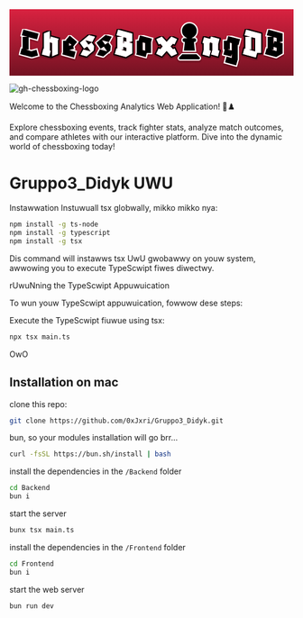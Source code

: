 <svg width="907" height="213" viewBox="0 0 907 213" fill="none" xmlns="http://www.w3.org/2000/svg">
<rect width="907" height="213" fill="url(#paint0_linear_95_2)"/>
<g filter="url(#filter0_d_95_2)">
<mask id="path-1-outside-1_95_2" maskUnits="userSpaceOnUse" x="678" y="80" width="64" height="105" fill="black">
<rect fill="white" x="678" y="80" width="64" height="105"/>
<path d="M684.328 128.344V100.824H694.44L698.28 85.72L736.296 95.704L731.432 114.52L728.872 113.88V160.856L723.752 179.544L688.168 169.816L693.288 151L709.544 155.48V143.192L707.368 151.384L682.92 144.728L687.272 128.344H684.328ZM703.656 128.344H696.36L709.544 131.928V108.632L703.656 107.096V128.344Z"/>
</mask>
<path d="M684.328 128.344V100.824H694.44L698.28 85.72L736.296 95.704L731.432 114.52L728.872 113.88V160.856L723.752 179.544L688.168 169.816L693.288 151L709.544 155.48V143.192L707.368 151.384L682.92 144.728L687.272 128.344H684.328ZM703.656 128.344H696.36L709.544 131.928V108.632L703.656 107.096V128.344Z" fill="black"/>
<path d="M684.328 128.344H680.328V132.344H684.328V128.344ZM684.328 100.824V96.824H680.328V100.824H684.328ZM694.44 100.824V104.824H697.55L698.317 101.81L694.44 100.824ZM698.28 85.72L699.296 81.8512L695.397 80.8271L694.403 84.7344L698.28 85.72ZM736.296 95.704L740.169 96.7051L741.166 92.8473L737.312 91.8352L736.296 95.704ZM731.432 114.52L730.462 118.401L734.312 119.363L735.305 115.521L731.432 114.52ZM728.872 113.88L729.842 109.999L724.872 108.757V113.88H728.872ZM728.872 160.856L732.73 161.913L732.872 161.394V160.856H728.872ZM723.752 179.544L722.697 183.402L726.553 184.457L727.61 180.601L723.752 179.544ZM688.168 169.816L684.308 168.766L683.259 172.621L687.113 173.674L688.168 169.816ZM693.288 151L694.351 147.144L690.482 146.078L689.428 149.95L693.288 151ZM709.544 155.48L708.481 159.336L713.544 160.731V155.48H709.544ZM709.544 143.192H713.544L705.678 142.165L709.544 143.192ZM707.368 151.384L706.317 155.244L710.201 156.301L711.234 152.411L707.368 151.384ZM682.92 144.728L679.054 143.701L678.033 147.543L681.869 148.588L682.92 144.728ZM687.272 128.344L691.138 129.371L692.473 124.344H687.272V128.344ZM703.656 128.344V132.344H707.656V128.344H703.656ZM696.36 128.344V124.344L695.311 132.204L696.36 128.344ZM709.544 131.928L708.495 135.788L713.544 137.161V131.928H709.544ZM709.544 108.632H713.544V105.542L710.554 104.762L709.544 108.632ZM703.656 107.096L704.666 103.226L699.656 101.919V107.096H703.656ZM688.328 128.344V100.824H680.328V128.344H688.328ZM684.328 104.824H694.44V96.824H684.328V104.824ZM698.317 101.81L702.157 86.7056L694.403 84.7344L690.563 99.8384L698.317 101.81ZM697.264 89.5888L735.28 99.5728L737.312 91.8352L699.296 81.8512L697.264 89.5888ZM732.423 94.7029L727.559 113.519L735.305 115.521L740.169 96.7051L732.423 94.7029ZM732.402 110.639L729.842 109.999L727.902 117.761L730.462 118.401L732.402 110.639ZM724.872 113.88V160.856H732.872V113.88H724.872ZM725.014 159.799L719.894 178.487L727.61 180.601L732.73 161.913L725.014 159.799ZM724.807 175.686L689.223 165.958L687.113 173.674L722.697 183.402L724.807 175.686ZM692.028 170.866L697.148 152.05L689.428 149.95L684.308 168.766L692.028 170.866ZM692.225 154.856L708.481 159.336L710.607 151.624L694.351 147.144L692.225 154.856ZM713.544 155.48V143.192H705.544V155.48H713.544ZM705.678 142.165L703.502 150.357L711.234 152.411L713.41 144.219L705.678 142.165ZM708.419 147.524L683.971 140.868L681.869 148.588L706.317 155.244L708.419 147.524ZM686.786 145.755L691.138 129.371L683.406 127.317L679.054 143.701L686.786 145.755ZM687.272 124.344H684.328V132.344H687.272V124.344ZM703.656 124.344H696.36V132.344H703.656V124.344ZM695.311 132.204L708.495 135.788L710.593 128.068L697.409 124.484L695.311 132.204ZM713.544 131.928V108.632H705.544V131.928H713.544ZM710.554 104.762L704.666 103.226L702.646 110.966L708.534 112.502L710.554 104.762ZM699.656 107.096V128.344H707.656V107.096H699.656Z" fill="white" mask="url(#path-1-outside-1_95_2)"/>
</g>
<g filter="url(#filter1_d_95_2)">
<path d="M588.182 90.6C595.381 86.0383 600.139 77.981 600.139 68.7833C600.139 54.5529 588.651 43 574.5 43C560.349 43 548.861 54.5529 548.861 68.7833C548.861 77.981 553.644 86.0383 560.818 90.6H558.722C554.359 90.6 550.833 94.1452 550.833 98.5333C550.833 102.624 553.915 105.971 557.859 106.417L554.778 134.233H594.222L591.141 106.417C595.085 105.971 598.167 102.624 598.167 98.5333C598.167 94.1452 594.641 90.6 590.278 90.6H588.182ZM540.627 152.43C539.592 153.472 539 154.91 539 156.397C539 159.496 541.49 162 544.572 162H604.428C607.51 162 610 159.496 610 156.397C610 154.91 609.408 153.472 608.373 152.43L598.167 142.167H550.833L540.627 152.43Z" fill="black"/>
<path d="M588.182 90.6C595.381 86.0383 600.139 77.981 600.139 68.7833C600.139 54.5529 588.651 43 574.5 43C560.349 43 548.861 54.5529 548.861 68.7833C548.861 77.981 553.644 86.0383 560.818 90.6H558.722C554.359 90.6 550.833 94.1452 550.833 98.5333C550.833 102.624 553.915 105.971 557.859 106.417L554.778 134.233H594.222L591.141 106.417C595.085 105.971 598.167 102.624 598.167 98.5333C598.167 94.1452 594.641 90.6 590.278 90.6H588.182ZM540.627 152.43C539.592 153.472 539 154.91 539 156.397C539 159.496 541.49 162 544.572 162H604.428C607.51 162 610 159.496 610 156.397C610 154.91 609.408 153.472 608.373 152.43L598.167 142.167H550.833L540.627 152.43Z" stroke="white" stroke-width="4"/>
</g>
<g filter="url(#filter2_d_95_2)">
<mask id="path-4-outside-2_95_2" maskUnits="userSpaceOnUse" x="29" y="59" width="69" height="99" fill="black">
<rect fill="white" x="29" y="59" width="69" height="99"/>
<path d="M71.168 153.432L33.92 143.32L38.656 124.888L41.856 125.784V88.28H57.088L39.168 83.416L44.288 64.728L92.928 78.04L87.936 96.728L61.184 89.432V129.112H53.376L69.632 133.848L86.272 129.24L91.392 147.928L71.168 153.432Z"/>
</mask>
<path d="M71.168 153.432L33.92 143.32L38.656 124.888L41.856 125.784V88.28H57.088L39.168 83.416L44.288 64.728L92.928 78.04L87.936 96.728L61.184 89.432V129.112H53.376L69.632 133.848L86.272 129.24L91.392 147.928L71.168 153.432Z" fill="black"/>
<path d="M71.168 153.432L70.12 157.292L71.1693 157.577L72.2184 157.292L71.168 153.432ZM33.92 143.32L30.0458 142.325L29.0638 146.146L32.872 147.18L33.92 143.32ZM38.656 124.888L39.7345 121.036L35.7989 119.934L34.7818 123.893L38.656 124.888ZM41.856 125.784L40.7775 129.636L45.856 131.058V125.784H41.856ZM41.856 88.28V84.28H37.856V88.28H41.856ZM57.088 88.28V92.28L58.1358 84.4197L57.088 88.28ZM39.168 83.416L35.3102 82.3591L34.2507 86.226L38.1202 87.2763L39.168 83.416ZM44.288 64.728L45.3439 60.8699L41.4868 59.8143L40.4302 63.6711L44.288 64.728ZM92.928 78.04L96.7925 79.0723L97.8185 75.2313L93.9839 74.1819L92.928 78.04ZM87.936 96.728L86.8835 100.587L90.7628 101.645L91.8005 97.7603L87.936 96.728ZM61.184 89.432L62.2365 85.5729L57.184 84.195V89.432H61.184ZM61.184 129.112V133.112H65.184V129.112H61.184ZM53.376 129.112V125.112L52.2572 132.952L53.376 129.112ZM69.632 133.848L68.5132 137.688L69.6043 138.006L70.6995 137.703L69.632 133.848ZM86.272 129.24L90.1298 128.183L89.07 124.315L85.2045 125.385L86.272 129.24ZM91.392 147.928L92.4424 151.788L96.3086 150.735L95.2498 146.871L91.392 147.928ZM72.216 149.572L34.968 139.46L32.872 147.18L70.12 157.292L72.216 149.572ZM37.7942 144.315L42.5302 125.883L34.7818 123.893L30.0458 142.325L37.7942 144.315ZM37.5775 128.74L40.7775 129.636L42.9345 121.932L39.7345 121.036L37.5775 128.74ZM45.856 125.784V88.28H37.856V125.784H45.856ZM41.856 92.28H57.088V84.28H41.856V92.28ZM58.1358 84.4197L40.2158 79.5557L38.1202 87.2763L56.0402 92.1403L58.1358 84.4197ZM43.0258 84.4729L48.1458 65.7849L40.4302 63.6711L35.3102 82.3591L43.0258 84.4729ZM43.2321 68.5861L91.8721 81.8981L93.9839 74.1819L45.3439 60.8699L43.2321 68.5861ZM89.0635 77.0077L84.0715 95.6957L91.8005 97.7603L96.7925 79.0723L89.0635 77.0077ZM88.9885 92.8689L62.2365 85.5729L60.1315 93.2911L86.8835 100.587L88.9885 92.8689ZM57.184 89.432V129.112H65.184V89.432H57.184ZM61.184 125.112H53.376V133.112H61.184V125.112ZM52.2572 132.952L68.5132 137.688L70.7508 130.008L54.4948 125.272L52.2572 132.952ZM70.6995 137.703L87.3395 133.095L85.2045 125.385L68.5645 129.993L70.6995 137.703ZM82.4142 130.297L87.5342 148.985L95.2498 146.871L90.1298 128.183L82.4142 130.297ZM90.3416 144.068L70.1176 149.572L72.2184 157.292L92.4424 151.788L90.3416 144.068Z" fill="white" mask="url(#path-4-outside-2_95_2)"/>
</g>
<g filter="url(#filter3_d_95_2)">
<mask id="path-6-outside-3_95_2" maskUnits="userSpaceOnUse" x="98" y="63" width="64" height="94" fill="black">
<rect fill="white" x="98" y="63" width="64" height="94"/>
<path d="M127.368 151.384L102.92 144.728L107.912 126.04L109.832 126.552V76.888L129.16 69.08V96.6L131.72 87L157.064 93.912L155.144 101.208V143.192L135.816 151V108.12L129.16 106.328V131.8L132.36 132.696L127.368 151.384Z"/>
</mask>
<path d="M127.368 151.384L102.92 144.728L107.912 126.04L109.832 126.552V76.888L129.16 69.08V96.6L131.72 87L157.064 93.912L155.144 101.208V143.192L135.816 151V108.12L129.16 106.328V131.8L132.36 132.696L127.368 151.384Z" fill="white"/>
<path d="M127.368 151.384L126.317 155.244L130.195 156.299L131.233 152.416L127.368 151.384ZM102.92 144.728L99.0555 143.696L98.0281 147.542L101.869 148.588L102.92 144.728ZM107.912 126.04L108.943 122.175L105.079 121.145L104.048 125.008L107.912 126.04ZM109.832 126.552L108.801 130.417L113.832 131.758V126.552H109.832ZM109.832 76.888L108.334 73.1792L105.832 74.1898V76.888H109.832ZM129.16 69.08H133.16V63.15L127.662 65.3712L129.16 69.08ZM129.16 96.6H125.16L133.025 97.6306L129.16 96.6ZM131.72 87L132.772 83.1409L128.892 82.0825L127.855 85.9693L131.72 87ZM157.064 93.912L160.932 94.93L161.941 91.0961L158.116 90.0529L157.064 93.912ZM155.144 101.208L151.276 100.19L151.144 100.69V101.208H155.144ZM155.144 143.192L156.642 146.901L159.144 145.89V143.192H155.144ZM135.816 151H131.816V156.93L137.314 154.709L135.816 151ZM135.816 108.12H139.816V105.054L136.856 104.258L135.816 108.12ZM129.16 106.328L130.2 102.466L125.16 101.109V106.328H129.16ZM129.16 131.8H125.16V134.834L128.081 135.652L129.16 131.8ZM132.36 132.696L136.225 133.728L137.245 129.91L133.439 128.844L132.36 132.696ZM128.419 147.524L103.971 140.868L101.869 148.588L126.317 155.244L128.419 147.524ZM106.785 145.76L111.777 127.072L104.048 125.008L99.0555 143.696L106.785 145.76ZM106.881 129.905L108.801 130.417L110.863 122.687L108.943 122.175L106.881 129.905ZM113.832 126.552V76.888H105.832V126.552H113.832ZM111.33 80.5968L130.658 72.7888L127.662 65.3712L108.334 73.1792L111.33 80.5968ZM125.16 69.08V96.6H133.16V69.08H125.16ZM133.025 97.6306L135.585 88.0307L127.855 85.9693L125.295 95.5693L133.025 97.6306ZM130.668 90.8591L156.012 97.7711L158.116 90.0529L132.772 83.1409L130.668 90.8591ZM153.196 92.894L151.276 100.19L159.012 102.226L160.932 94.93L153.196 92.894ZM151.144 101.208V143.192H159.144V101.208H151.144ZM153.646 139.483L134.318 147.291L137.314 154.709L156.642 146.901L153.646 139.483ZM139.816 151V108.12H131.816V151H139.816ZM136.856 104.258L130.2 102.466L128.12 110.19L134.776 111.982L136.856 104.258ZM125.16 106.328V131.8H133.16V106.328H125.16ZM128.081 135.652L131.281 136.548L133.439 128.844L130.239 127.948L128.081 135.652ZM128.496 131.664L123.504 150.352L131.233 152.416L136.225 133.728L128.496 131.664Z" fill="black" mask="url(#path-6-outside-3_95_2)"/>
</g>
<g filter="url(#filter4_d_95_2)">
<mask id="path-8-outside-4_95_2" maskUnits="userSpaceOnUse" x="164" y="78" width="58" height="82" fill="black">
<rect fill="white" x="164" y="78" width="58" height="82"/>
<path d="M206.04 154.584L168.92 144.472L171.096 136.28V100.824H182.232L179.928 98.904L192.344 84.056L216.152 104.28L203.736 119L205.784 126.424L191.064 130.52L211.032 135.896L206.04 154.584ZM190.424 107.864V116.312L197.976 114.264L190.424 107.864Z"/>
</mask>
<path d="M206.04 154.584L168.92 144.472L171.096 136.28V100.824H182.232L179.928 98.904L192.344 84.056L216.152 104.28L203.736 119L205.784 126.424L191.064 130.52L211.032 135.896L206.04 154.584ZM190.424 107.864V116.312L197.976 114.264L190.424 107.864Z" fill="black"/>
<path d="M206.04 154.584L204.989 158.443L208.867 159.5L209.905 155.616L206.04 154.584ZM168.92 144.472L165.054 143.445L164.034 147.287L167.869 148.331L168.92 144.472ZM171.096 136.28L174.962 137.307L175.096 136.802V136.28H171.096ZM171.096 100.824V96.824H167.096V100.824H171.096ZM182.232 100.824V104.824H193.28L184.793 97.7511L182.232 100.824ZM179.928 98.904L176.859 96.3381L174.289 99.4118L177.367 101.977L179.928 98.904ZM192.344 84.056L194.934 81.0074L191.861 78.3976L189.275 81.4901L192.344 84.056ZM216.152 104.28L219.21 106.859L221.78 103.812L218.742 101.231L216.152 104.28ZM203.736 119L200.678 116.421L199.32 118.032L199.88 120.064L203.736 119ZM205.784 126.424L206.856 130.278L210.701 129.208L209.64 125.36L205.784 126.424ZM191.064 130.52L189.992 126.666L175.914 130.584L190.024 134.382L191.064 130.52ZM211.032 135.896L214.897 136.928L215.927 133.071L212.072 132.034L211.032 135.896ZM190.424 107.864L193.01 104.812L186.424 99.231V107.864H190.424ZM190.424 116.312H186.424V121.541L191.471 120.173L190.424 116.312ZM197.976 114.264L199.023 118.125L206.368 116.133L200.562 111.212L197.976 114.264ZM207.091 150.725L169.971 140.613L167.869 148.331L204.989 158.443L207.091 150.725ZM172.786 145.499L174.962 137.307L167.23 135.253L165.054 143.445L172.786 145.499ZM175.096 136.28V100.824H167.096V136.28H175.096ZM171.096 104.824H182.232V96.824H171.096V104.824ZM184.793 97.7511L182.489 95.8311L177.367 101.977L179.671 103.897L184.793 97.7511ZM182.997 101.47L195.413 86.6219L189.275 81.4901L176.859 96.3381L182.997 101.47ZM189.754 87.1046L213.562 107.329L218.742 101.231L194.934 81.0074L189.754 87.1046ZM213.094 101.701L200.678 116.421L206.794 121.579L219.21 106.859L213.094 101.701ZM199.88 120.064L201.928 127.488L209.64 125.36L207.592 117.936L199.88 120.064ZM204.712 122.57L189.992 126.666L192.136 134.374L206.856 130.278L204.712 122.57ZM190.024 134.382L209.992 139.758L212.072 132.034L192.104 126.658L190.024 134.382ZM207.168 134.864L202.176 153.552L209.905 155.616L214.897 136.928L207.168 134.864ZM186.424 107.864V116.312H194.424V107.864H186.424ZM191.471 120.173L199.023 118.125L196.929 110.403L189.377 112.451L191.471 120.173ZM200.562 111.212L193.01 104.812L187.838 110.916L195.39 117.316L200.562 111.212Z" fill="white" mask="url(#path-8-outside-4_95_2)"/>
</g>
<g filter="url(#filter5_d_95_2)">
<mask id="path-10-outside-5_95_2" maskUnits="userSpaceOnUse" x="219" y="78" width="61" height="78" fill="black">
<rect fill="white" x="219" y="78" width="61" height="78"/>
<path d="M246.528 151.256L226.56 145.88L235.776 128.344L258.816 134.616L248.192 119.512L238.08 126.552L224.64 107.224L239.488 94.68L253.952 82.52L273.664 87.768L264.32 105.304L242.816 99.416L252.288 112.984L262.272 105.944L270.592 117.848L269.312 131.928L264.32 136.152L246.528 151.256Z"/>
</mask>
<path d="M246.528 151.256L226.56 145.88L235.776 128.344L258.816 134.616L248.192 119.512L238.08 126.552L224.64 107.224L239.488 94.68L253.952 82.52L273.664 87.768L264.32 105.304L242.816 99.416L252.288 112.984L262.272 105.944L270.592 117.848L269.312 131.928L264.32 136.152L246.528 151.256Z" fill="white"/>
<path d="M246.528 151.256L245.488 155.118L247.516 155.664L249.117 154.305L246.528 151.256ZM226.56 145.88L223.019 144.019L220.694 148.443L225.52 149.742L226.56 145.88ZM235.776 128.344L236.827 124.484L233.729 123.641L232.235 126.483L235.776 128.344ZM258.816 134.616L257.765 138.476L268.471 141.39L262.088 132.315L258.816 134.616ZM248.192 119.512L251.464 117.211L249.173 113.955L245.907 116.229L248.192 119.512ZM238.08 126.552L234.796 128.836L237.081 132.122L240.365 129.835L238.08 126.552ZM224.64 107.224L222.059 104.168L219.277 106.518L221.356 109.508L224.64 107.224ZM239.488 94.68L236.914 91.6182L236.907 91.6245L239.488 94.68ZM253.952 82.52L254.981 78.6546L252.971 78.1194L251.378 79.4582L253.952 82.52ZM273.664 87.768L277.194 89.649L279.565 85.1997L274.693 83.9026L273.664 87.768ZM264.32 105.304L263.264 109.162L266.347 110.006L267.85 107.185L264.32 105.304ZM242.816 99.416L243.872 95.558L233.205 92.6373L239.536 101.706L242.816 99.416ZM252.288 112.984L249.008 115.274L251.309 118.569L254.593 116.253L252.288 112.984ZM262.272 105.944L265.551 103.653L263.25 100.36L259.967 102.675L262.272 105.944ZM270.592 117.848L274.576 118.21L274.708 116.755L273.871 115.557L270.592 117.848ZM269.312 131.928L271.896 134.982L273.147 133.923L273.296 132.29L269.312 131.928ZM264.32 136.152L261.736 133.098L261.731 133.103L264.32 136.152ZM247.568 147.394L227.6 142.018L225.52 149.742L245.488 155.118L247.568 147.394ZM230.101 147.741L239.317 130.205L232.235 126.483L223.019 144.019L230.101 147.741ZM234.725 132.204L257.765 138.476L259.867 130.756L236.827 124.484L234.725 132.204ZM262.088 132.315L251.464 117.211L244.92 121.813L255.544 136.917L262.088 132.315ZM245.907 116.229L235.795 123.269L240.365 129.835L250.477 122.795L245.907 116.229ZM241.364 124.268L227.924 104.94L221.356 109.508L234.796 128.836L241.364 124.268ZM227.221 110.28L242.069 97.7355L236.907 91.6245L222.059 104.168L227.221 110.28ZM242.062 97.7417L256.526 85.5817L251.378 79.4582L236.914 91.6182L242.062 97.7417ZM252.923 86.3854L272.635 91.6334L274.693 83.9026L254.981 78.6546L252.923 86.3854ZM270.134 85.887L260.79 103.423L267.85 107.185L277.194 89.649L270.134 85.887ZM265.376 101.446L243.872 95.558L241.76 103.274L263.264 109.162L265.376 101.446ZM239.536 101.706L249.008 115.274L255.568 110.694L246.096 97.1263L239.536 101.706ZM254.593 116.253L264.577 109.213L259.967 102.675L249.983 109.715L254.593 116.253ZM258.993 108.235L267.313 120.139L273.871 115.557L265.551 103.653L258.993 108.235ZM266.608 117.486L265.328 131.566L273.296 132.29L274.576 118.21L266.608 117.486ZM266.728 128.874L261.736 133.098L266.904 139.206L271.896 134.982L266.728 128.874ZM261.731 133.103L243.939 148.207L249.117 154.305L266.909 139.201L261.731 133.103Z" fill="black" mask="url(#path-10-outside-5_95_2)"/>
</g>
<g filter="url(#filter6_d_95_2)">
<mask id="path-12-outside-6_95_2" maskUnits="userSpaceOnUse" x="272" y="78" width="61" height="78" fill="black">
<rect fill="white" x="272" y="78" width="61" height="78"/>
<path d="M299.528 151.256L279.56 145.88L288.776 128.344L311.816 134.616L301.192 119.512L291.08 126.552L277.64 107.224L292.488 94.68L306.952 82.52L326.664 87.768L317.32 105.304L295.816 99.416L305.288 112.984L315.272 105.944L323.592 117.848L322.312 131.928L317.32 136.152L299.528 151.256Z"/>
</mask>
<path d="M299.528 151.256L279.56 145.88L288.776 128.344L311.816 134.616L301.192 119.512L291.08 126.552L277.64 107.224L292.488 94.68L306.952 82.52L326.664 87.768L317.32 105.304L295.816 99.416L305.288 112.984L315.272 105.944L323.592 117.848L322.312 131.928L317.32 136.152L299.528 151.256Z" fill="black"/>
<path d="M299.528 151.256L298.488 155.118L300.516 155.664L302.117 154.305L299.528 151.256ZM279.56 145.88L276.019 144.019L273.694 148.443L278.52 149.742L279.56 145.88ZM288.776 128.344L289.827 124.484L286.729 123.641L285.235 126.483L288.776 128.344ZM311.816 134.616L310.765 138.476L321.471 141.39L315.088 132.315L311.816 134.616ZM301.192 119.512L304.464 117.211L302.173 113.955L298.907 116.229L301.192 119.512ZM291.08 126.552L287.796 128.836L290.081 132.122L293.365 129.835L291.08 126.552ZM277.64 107.224L275.059 104.168L272.277 106.518L274.356 109.508L277.64 107.224ZM292.488 94.68L289.914 91.6182L289.907 91.6245L292.488 94.68ZM306.952 82.52L307.981 78.6546L305.971 78.1194L304.378 79.4582L306.952 82.52ZM326.664 87.768L330.194 89.649L332.565 85.1997L327.693 83.9026L326.664 87.768ZM317.32 105.304L316.264 109.162L319.347 110.006L320.85 107.185L317.32 105.304ZM295.816 99.416L296.872 95.558L286.205 92.6373L292.536 101.706L295.816 99.416ZM305.288 112.984L302.008 115.274L304.309 118.569L307.593 116.253L305.288 112.984ZM315.272 105.944L318.551 103.653L316.25 100.36L312.967 102.675L315.272 105.944ZM323.592 117.848L327.576 118.21L327.708 116.755L326.871 115.557L323.592 117.848ZM322.312 131.928L324.896 134.982L326.147 133.923L326.296 132.29L322.312 131.928ZM317.32 136.152L314.736 133.098L314.731 133.103L317.32 136.152ZM300.568 147.394L280.6 142.018L278.52 149.742L298.488 155.118L300.568 147.394ZM283.101 147.741L292.317 130.205L285.235 126.483L276.019 144.019L283.101 147.741ZM287.725 132.204L310.765 138.476L312.867 130.756L289.827 124.484L287.725 132.204ZM315.088 132.315L304.464 117.211L297.92 121.813L308.544 136.917L315.088 132.315ZM298.907 116.229L288.795 123.269L293.365 129.835L303.477 122.795L298.907 116.229ZM294.364 124.268L280.924 104.94L274.356 109.508L287.796 128.836L294.364 124.268ZM280.221 110.28L295.069 97.7355L289.907 91.6245L275.059 104.168L280.221 110.28ZM295.062 97.7417L309.526 85.5817L304.378 79.4582L289.914 91.6182L295.062 97.7417ZM305.923 86.3854L325.635 91.6334L327.693 83.9026L307.981 78.6546L305.923 86.3854ZM323.134 85.887L313.79 103.423L320.85 107.185L330.194 89.649L323.134 85.887ZM318.376 101.446L296.872 95.558L294.76 103.274L316.264 109.162L318.376 101.446ZM292.536 101.706L302.008 115.274L308.568 110.694L299.096 97.1263L292.536 101.706ZM307.593 116.253L317.577 109.213L312.967 102.675L302.983 109.715L307.593 116.253ZM311.993 108.235L320.313 120.139L326.871 115.557L318.551 103.653L311.993 108.235ZM319.608 117.486L318.328 131.566L326.296 132.29L327.576 118.21L319.608 117.486ZM319.728 128.874L314.736 133.098L319.904 139.206L324.896 134.982L319.728 128.874ZM314.731 133.103L296.939 148.207L302.117 154.305L319.909 139.201L314.731 133.103Z" fill="white" mask="url(#path-12-outside-6_95_2)"/>
</g>
<g filter="url(#filter7_d_95_2)">
<mask id="path-14-outside-7_95_2" maskUnits="userSpaceOnUse" x="331" y="59" width="66" height="99" fill="black">
<rect fill="white" x="331" y="59" width="66" height="99"/>
<path d="M371.76 153.176L335.92 143.448L341.04 124.76L344.112 125.528V88.28H359.344L341.424 83.416L346.544 64.728L392.24 77.272V103L382.128 105.816L392.24 108.632V141.272L371.76 153.176ZM366 101.336L372.912 103.256V91.992L363.44 89.432V110.808L366 101.336ZM363.44 129.112H356.912L372.912 133.464V123.352L363.44 120.792V129.112Z"/>
</mask>
<path d="M371.76 153.176L335.92 143.448L341.04 124.76L344.112 125.528V88.28H359.344L341.424 83.416L346.544 64.728L392.24 77.272V103L382.128 105.816L392.24 108.632V141.272L371.76 153.176ZM366 101.336L372.912 103.256V91.992L363.44 89.432V110.808L366 101.336ZM363.44 129.112H356.912L372.912 133.464V123.352L363.44 120.792V129.112Z" fill="white"/>
<path d="M371.76 153.176L370.712 157.036L372.325 157.474L373.77 156.634L371.76 153.176ZM335.92 143.448L332.062 142.391L331.003 146.258L334.872 147.308L335.92 143.448ZM341.04 124.76L342.01 120.879L338.216 119.931L337.182 123.703L341.04 124.76ZM344.112 125.528L343.142 129.409L348.112 130.651V125.528H344.112ZM344.112 88.28V84.28H340.112V88.28H344.112ZM359.344 88.28V92.28L360.392 84.4197L359.344 88.28ZM341.424 83.416L337.566 82.3591L336.507 86.226L340.376 87.2763L341.424 83.416ZM346.544 64.728L347.603 60.8707L343.744 59.8113L342.686 63.6711L346.544 64.728ZM392.24 77.272H396.24V74.2221L393.299 73.4147L392.24 77.272ZM392.24 103L393.313 106.853L396.24 106.038V103H392.24ZM382.128 105.816L381.055 101.963L367.218 105.816L381.055 109.669L382.128 105.816ZM392.24 108.632H396.24V105.594L393.313 104.779L392.24 108.632ZM392.24 141.272L394.25 144.73L396.24 143.574V141.272H392.24ZM366 101.336L367.071 97.4819L363.189 96.4039L362.139 100.292L366 101.336ZM372.912 103.256L371.841 107.11L376.912 108.519V103.256H372.912ZM372.912 91.992H376.912V88.9296L373.956 88.1305L372.912 91.992ZM363.44 89.432L364.484 85.5705L359.44 84.2074V89.432H363.44ZM363.44 110.808H359.44L367.301 111.852L363.44 110.808ZM363.44 129.112V133.112H367.44V129.112H363.44ZM356.912 129.112V125.112L355.862 132.972L356.912 129.112ZM372.912 133.464L371.862 137.324L376.912 138.697V133.464H372.912ZM372.912 123.352H376.912V120.29L373.956 119.491L372.912 123.352ZM363.44 120.792L364.484 116.931L359.44 115.567V120.792H363.44ZM372.808 149.316L336.968 139.588L334.872 147.308L370.712 157.036L372.808 149.316ZM339.778 144.505L344.898 125.817L337.182 123.703L332.062 142.391L339.778 144.505ZM340.07 128.641L343.142 129.409L345.082 121.647L342.01 120.879L340.07 128.641ZM348.112 125.528V88.28H340.112V125.528H348.112ZM344.112 92.28H359.344V84.28H344.112V92.28ZM360.392 84.4197L342.472 79.5557L340.376 87.2763L358.296 92.1403L360.392 84.4197ZM345.282 84.4729L350.402 65.7849L342.686 63.6711L337.566 82.3591L345.282 84.4729ZM345.485 68.5853L391.181 81.1293L393.299 73.4147L347.603 60.8707L345.485 68.5853ZM388.24 77.272V103H396.24V77.272H388.24ZM391.167 99.1466L381.055 101.963L383.201 109.669L393.313 106.853L391.167 99.1466ZM381.055 109.669L391.167 112.485L393.313 104.779L383.201 101.963L381.055 109.669ZM388.24 108.632V141.272H396.24V108.632H388.24ZM390.23 137.814L369.75 149.718L373.77 156.634L394.25 144.73L390.23 137.814ZM364.929 105.19L371.841 107.11L373.983 99.4019L367.071 97.4819L364.929 105.19ZM376.912 103.256V91.992H368.912V103.256H376.912ZM373.956 88.1305L364.484 85.5705L362.396 93.2934L371.868 95.8535L373.956 88.1305ZM359.44 89.432V110.808H367.44V89.432H359.44ZM367.301 111.852L369.861 102.38L362.139 100.292L359.579 109.764L367.301 111.852ZM363.44 125.112H356.912V133.112H363.44V125.112ZM355.862 132.972L371.862 137.324L373.962 129.604L357.962 125.252L355.862 132.972ZM376.912 133.464V123.352H368.912V133.464H376.912ZM373.956 119.491L364.484 116.931L362.396 124.653L371.868 127.213L373.956 119.491ZM359.44 120.792V129.112H367.44V120.792H359.44Z" fill="black" mask="url(#path-14-outside-7_95_2)"/>
</g>
<g filter="url(#filter8_d_95_2)">
<mask id="path-16-outside-8_95_2" maskUnits="userSpaceOnUse" x="399" y="78" width="62" height="80" fill="black">
<rect fill="white" x="399" y="78" width="62" height="80"/>
<path d="M404.792 144.728L406.2 139.48V100.824H412.088L416.696 83.544L455.224 94.168L452.28 105.048V139.992H438.584L435.128 152.92L404.792 144.728ZM425.528 130.264L432.952 132.312V108.12L425.528 106.072V130.264Z"/>
</mask>
<path d="M404.792 144.728L406.2 139.48V100.824H412.088L416.696 83.544L455.224 94.168L452.28 105.048V139.992H438.584L435.128 152.92L404.792 144.728ZM425.528 130.264L432.952 132.312V108.12L425.528 106.072V130.264Z" fill="black"/>
<path d="M404.792 144.728L400.929 143.691L399.894 147.549L403.749 148.59L404.792 144.728ZM406.2 139.48L410.063 140.517L410.2 140.007V139.48H406.2ZM406.2 100.824V96.824H402.2V100.824H406.2ZM412.088 100.824V104.824H415.161L415.953 101.855L412.088 100.824ZM416.696 83.544L417.759 79.6879L413.87 78.6156L412.831 82.5133L416.696 83.544ZM455.224 94.168L459.085 95.2128L460.125 91.3701L456.287 90.3119L455.224 94.168ZM452.28 105.048L448.419 104.003L448.28 104.516V105.048H452.28ZM452.28 139.992V143.992H456.28V139.992H452.28ZM438.584 139.992V135.992H435.513L434.72 138.959L438.584 139.992ZM435.128 152.92L434.085 156.782L437.957 157.827L438.992 153.953L435.128 152.92ZM425.528 130.264H421.528V133.31L424.464 134.12L425.528 130.264ZM432.952 132.312L431.888 136.168L436.952 137.565V132.312H432.952ZM432.952 108.12H436.952V105.074L434.016 104.264L432.952 108.12ZM425.528 106.072L426.592 102.216L421.528 100.819V106.072H425.528ZM408.655 145.765L410.063 140.517L402.337 138.443L400.929 143.691L408.655 145.765ZM410.2 139.48V100.824H402.2V139.48H410.2ZM406.2 104.824H412.088V96.824H406.2V104.824ZM415.953 101.855L420.561 84.5746L412.831 82.5133L408.223 99.7933L415.953 101.855ZM415.633 87.4001L454.161 98.0241L456.287 90.3119L417.759 79.6879L415.633 87.4001ZM451.363 93.1232L448.419 104.003L456.141 106.093L459.085 95.2128L451.363 93.1232ZM448.28 105.048V139.992H456.28V105.048H448.28ZM452.28 135.992H438.584V143.992H452.28V135.992ZM434.72 138.959L431.264 151.887L438.992 153.953L442.448 141.025L434.72 138.959ZM436.171 149.058L405.835 140.866L403.749 148.59L434.085 156.782L436.171 149.058ZM424.464 134.12L431.888 136.168L434.016 128.456L426.592 126.408L424.464 134.12ZM436.952 132.312V108.12H428.952V132.312H436.952ZM434.016 104.264L426.592 102.216L424.464 109.928L431.888 111.976L434.016 104.264ZM421.528 106.072V130.264H429.528V106.072H421.528Z" fill="white" mask="url(#path-16-outside-8_95_2)"/>
</g>
<g filter="url(#filter9_d_95_2)">
<mask id="path-18-outside-9_95_2" maskUnits="userSpaceOnUse" x="462" y="77" width="80" height="79" fill="black">
<rect fill="white" x="462" y="77" width="80" height="79"/>
<path d="M486.352 151L486.096 150.872L467.92 142.424L476.24 124.888L481.488 127.32L488.912 118.872L481.744 110.68L476.624 113.112L468.304 95.576L486.608 87.128L486.736 87V87.128V87L486.864 87.256L501.84 104.152L516.816 87.256L516.944 87V87.128V87L517.072 87.128L535.376 95.576L527.056 113.112L521.936 110.68L514.768 118.872L522.192 127.32L527.44 124.888L535.76 142.424L517.584 150.872L517.328 151L501.84 133.464L486.352 151Z"/>
</mask>
<path d="M486.352 151L486.096 150.872L467.92 142.424L476.24 124.888L481.488 127.32L488.912 118.872L481.744 110.68L476.624 113.112L468.304 95.576L486.608 87.128L486.736 87V87.128V87L486.864 87.256L501.84 104.152L516.816 87.256L516.944 87V87.128V87L517.072 87.128L535.376 95.576L527.056 113.112L521.936 110.68L514.768 118.872L522.192 127.32L527.44 124.888L535.76 142.424L517.584 150.872L517.328 151L501.84 133.464L486.352 151Z" fill="white"/>
<path d="M486.352 151L484.563 154.578L487.314 155.953L489.35 153.648L486.352 151ZM486.096 150.872L487.885 147.294L487.834 147.269L487.782 147.245L486.096 150.872ZM467.92 142.424L464.306 140.709L462.578 144.352L466.234 146.051L467.92 142.424ZM476.24 124.888L477.922 121.259L474.325 119.592L472.626 123.173L476.24 124.888ZM481.488 127.32L479.806 130.949L482.519 132.206L484.493 129.96L481.488 127.32ZM488.912 118.872L491.917 121.512L494.232 118.878L491.922 116.238L488.912 118.872ZM481.744 110.68L484.754 108.046L482.761 105.768L480.028 107.067L481.744 110.68ZM476.624 113.112L473.01 114.827L474.726 118.442L478.34 116.725L476.624 113.112ZM468.304 95.576L466.628 91.9442L462.957 93.6382L464.69 97.2906L468.304 95.576ZM486.608 87.128L488.284 90.7598L488.932 90.4609L489.436 89.9564L486.608 87.128ZM486.736 87H490.736V77.3431L483.908 84.1716L486.736 87ZM486.736 87L490.314 85.2111L482.736 87H486.736ZM486.864 87.256L483.286 89.0449L483.522 89.5155L483.871 89.9092L486.864 87.256ZM501.84 104.152L498.847 106.805L501.84 110.182L504.833 106.805L501.84 104.152ZM516.816 87.256L519.809 89.9092L520.158 89.5155L520.394 89.0449L516.816 87.256ZM516.944 87H520.944L513.366 85.2111L516.944 87ZM516.944 87L519.772 84.1716L512.944 77.3431V87H516.944ZM517.072 87.128L514.244 89.9564L514.748 90.4609L515.396 90.7598L517.072 87.128ZM535.376 95.576L538.99 97.2906L540.723 93.6382L537.052 91.9442L535.376 95.576ZM527.056 113.112L525.34 116.725L528.955 118.442L530.67 114.827L527.056 113.112ZM521.936 110.68L523.652 107.067L520.919 105.768L518.926 108.046L521.936 110.68ZM514.768 118.872L511.758 116.238L509.448 118.878L511.763 121.512L514.768 118.872ZM522.192 127.32L519.187 129.96L521.161 132.206L523.874 130.949L522.192 127.32ZM527.44 124.888L531.054 123.173L529.355 119.592L525.758 121.259L527.44 124.888ZM535.76 142.424L537.446 146.051L541.102 144.352L539.374 140.709L535.76 142.424ZM517.584 150.872L515.898 147.245L515.846 147.269L515.795 147.294L517.584 150.872ZM517.328 151L514.33 153.648L516.366 155.953L519.117 154.578L517.328 151ZM501.84 133.464L504.838 130.816L501.84 127.422L498.842 130.816L501.84 133.464ZM488.141 147.422L487.885 147.294L484.307 154.45L484.563 154.578L488.141 147.422ZM487.782 147.245L469.606 138.797L466.234 146.051L484.41 154.499L487.782 147.245ZM471.534 144.139L479.854 126.603L472.626 123.173L464.306 140.709L471.534 144.139ZM474.558 128.517L479.806 130.949L483.17 123.691L477.922 121.259L474.558 128.517ZM484.493 129.96L491.917 121.512L485.907 116.232L478.483 124.68L484.493 129.96ZM491.922 116.238L484.754 108.046L478.734 113.314L485.902 121.506L491.922 116.238ZM480.028 107.067L474.908 109.499L478.34 116.725L483.46 114.293L480.028 107.067ZM480.238 111.397L471.918 93.8614L464.69 97.2906L473.01 114.827L480.238 111.397ZM469.98 99.2078L488.284 90.7598L484.932 83.4962L466.628 91.9442L469.98 99.2078ZM489.436 89.9564L489.564 89.8284L483.908 84.1716L483.78 84.2996L489.436 89.9564ZM482.736 87V87.128H490.736V87H482.736ZM490.736 87.128V87H482.736V87.128H490.736ZM483.158 88.7889L483.286 89.0449L490.442 85.4671L490.314 85.2111L483.158 88.7889ZM483.871 89.9092L498.847 106.805L504.833 101.499L489.857 84.6028L483.871 89.9092ZM504.833 106.805L519.809 89.9092L513.823 84.6028L498.847 101.499L504.833 106.805ZM520.394 89.0449L520.522 88.7889L513.366 85.2111L513.238 85.4671L520.394 89.0449ZM512.944 87V87.128H520.944V87H512.944ZM520.944 87.128V87H512.944V87.128H520.944ZM514.116 89.8284L514.244 89.9564L519.9 84.2996L519.772 84.1716L514.116 89.8284ZM515.396 90.7598L533.7 99.2078L537.052 91.9442L518.748 83.4962L515.396 90.7598ZM531.762 93.8614L523.442 111.397L530.67 114.827L538.99 97.2906L531.762 93.8614ZM528.772 109.499L523.652 107.067L520.22 114.293L525.34 116.725L528.772 109.499ZM518.926 108.046L511.758 116.238L517.778 121.506L524.946 113.314L518.926 108.046ZM511.763 121.512L519.187 129.96L525.197 124.68L517.773 116.232L511.763 121.512ZM523.874 130.949L529.122 128.517L525.758 121.259L520.51 123.691L523.874 130.949ZM523.826 126.603L532.146 144.139L539.374 140.709L531.054 123.173L523.826 126.603ZM534.074 138.797L515.898 147.245L519.27 154.499L537.446 146.051L534.074 138.797ZM515.795 147.294L515.539 147.422L519.117 154.578L519.373 154.45L515.795 147.294ZM520.326 148.352L504.838 130.816L498.842 136.112L514.33 153.648L520.326 148.352ZM498.842 130.816L483.354 148.352L489.35 153.648L504.838 136.112L498.842 130.816Z" fill="black" mask="url(#path-18-outside-9_95_2)"/>
</g>
<g filter="url(#filter10_d_95_2)">
<mask id="path-20-outside-10_95_2" maskUnits="userSpaceOnUse" x="611" y="82" width="65" height="74" fill="black">
<rect fill="white" x="611" y="82" width="65" height="74"/>
<path d="M638.448 151L615.92 144.856L619.888 130.008V108.76L615.92 107.736L620.912 89.048L640.88 94.552L642.928 87L670.96 94.68L666.736 110.552V131.16L670.96 132.312L665.968 151L643.44 144.856L647.408 130.008V108.248L640.496 106.328L639.216 111.064V131.16L643.44 132.312L638.448 151Z"/>
</mask>
<path d="M638.448 151L615.92 144.856L619.888 130.008V108.76L615.92 107.736L620.912 89.048L640.88 94.552L642.928 87L670.96 94.68L666.736 110.552V131.16L670.96 132.312L665.968 151L643.44 144.856L647.408 130.008V108.248L640.496 106.328L639.216 111.064V131.16L643.44 132.312L638.448 151Z" fill="white"/>
<path d="M638.448 151L637.396 154.859L641.275 155.917L642.313 152.032L638.448 151ZM615.92 144.856L612.056 143.823L611.028 147.668L614.868 148.715L615.92 144.856ZM619.888 130.008L623.752 131.041L623.888 130.533V130.008H619.888ZM619.888 108.76H623.888V105.661L620.888 104.887L619.888 108.76ZM615.92 107.736L612.056 106.704L611.014 110.601L614.92 111.609L615.92 107.736ZM620.912 89.048L621.975 85.1918L618.088 84.1204L617.048 88.0157L620.912 89.048ZM640.88 94.552L639.817 98.4082L643.689 99.4755L644.741 95.5989L640.88 94.552ZM642.928 87L643.985 83.1422L640.117 82.0825L639.067 85.9531L642.928 87ZM670.96 94.68L674.825 95.7087L675.847 91.8714L672.017 90.8222L670.96 94.68ZM666.736 110.552L662.871 109.523L662.736 110.029V110.552H666.736ZM666.736 131.16H662.736V134.215L665.684 135.019L666.736 131.16ZM670.96 132.312L674.825 133.344L675.851 129.5L672.012 128.453L670.96 132.312ZM665.968 151L664.916 154.859L668.795 155.917L669.833 152.032L665.968 151ZM643.44 144.856L639.576 143.823L638.548 147.668L642.388 148.715L643.44 144.856ZM647.408 130.008L651.272 131.041L651.408 130.533V130.008H647.408ZM647.408 108.248H651.408V105.208L648.479 104.394L647.408 108.248ZM640.496 106.328L641.567 102.474L637.685 101.396L636.635 105.284L640.496 106.328ZM639.216 111.064L635.355 110.02L635.216 110.533V111.064H639.216ZM639.216 131.16H635.216V134.215L638.164 135.019L639.216 131.16ZM643.44 132.312L647.305 133.344L648.331 129.5L644.492 128.453L643.44 132.312ZM639.5 147.141L616.972 140.997L614.868 148.715L637.396 154.859L639.5 147.141ZM619.784 145.889L623.752 131.041L616.024 128.975L612.056 143.823L619.784 145.889ZM623.888 130.008V108.76H615.888V130.008H623.888ZM620.888 104.887L616.92 103.863L614.92 111.609L618.888 112.633L620.888 104.887ZM619.785 108.768L624.777 90.0803L617.048 88.0157L612.056 106.704L619.785 108.768ZM619.849 92.9042L639.817 98.4082L641.943 90.6958L621.975 85.1918L619.849 92.9042ZM644.741 95.5989L646.789 88.0469L639.067 85.9531L637.019 93.5051L644.741 95.5989ZM641.871 90.8578L669.903 98.5378L672.017 90.8222L643.985 83.1422L641.871 90.8578ZM667.095 93.6513L662.871 109.523L670.601 111.581L674.825 95.7087L667.095 93.6513ZM662.736 110.552V131.16H670.736V110.552H662.736ZM665.684 135.019L669.908 136.171L672.012 128.453L667.788 127.301L665.684 135.019ZM667.096 131.28L662.104 149.968L669.833 152.032L674.825 133.344L667.096 131.28ZM667.02 147.141L644.492 140.997L642.388 148.715L664.916 154.859L667.02 147.141ZM647.304 145.889L651.272 131.041L643.544 128.975L639.576 143.823L647.304 145.889ZM651.408 130.008V108.248H643.408V130.008H651.408ZM648.479 104.394L641.567 102.474L639.425 110.182L646.337 112.102L648.479 104.394ZM636.635 105.284L635.355 110.02L643.077 112.108L644.357 107.372L636.635 105.284ZM635.216 111.064V131.16H643.216V111.064H635.216ZM638.164 135.019L642.388 136.171L644.492 128.453L640.268 127.301L638.164 135.019ZM639.576 131.28L634.584 149.968L642.313 152.032L647.305 133.344L639.576 131.28Z" fill="black" mask="url(#path-20-outside-10_95_2)"/>
</g>
<g filter="url(#filter11_d_95_2)">
<mask id="path-22-outside-11_95_2" maskUnits="userSpaceOnUse" x="811" y="59" width="66" height="99" fill="black">
<rect fill="white" x="811" y="59" width="66" height="99"/>
<path d="M851.76 153.176L815.92 143.448L821.04 124.76L824.112 125.528V88.28H839.344L821.424 83.416L826.544 64.728L872.24 77.272V103L862.128 105.816L872.24 108.632V141.272L851.76 153.176ZM846 101.336L852.912 103.256V91.992L843.44 89.432V110.808L846 101.336ZM843.44 129.112H836.912L852.912 133.464V123.352L843.44 120.792V129.112Z"/>
</mask>
<path d="M851.76 153.176L815.92 143.448L821.04 124.76L824.112 125.528V88.28H839.344L821.424 83.416L826.544 64.728L872.24 77.272V103L862.128 105.816L872.24 108.632V141.272L851.76 153.176ZM846 101.336L852.912 103.256V91.992L843.44 89.432V110.808L846 101.336ZM843.44 129.112H836.912L852.912 133.464V123.352L843.44 120.792V129.112Z" fill="black"/>
<path d="M851.76 153.176L850.712 157.036L852.325 157.474L853.77 156.634L851.76 153.176ZM815.92 143.448L812.062 142.391L811.003 146.258L814.872 147.308L815.92 143.448ZM821.04 124.76L822.01 120.879L818.216 119.931L817.182 123.703L821.04 124.76ZM824.112 125.528L823.142 129.409L828.112 130.651V125.528H824.112ZM824.112 88.28V84.28H820.112V88.28H824.112ZM839.344 88.28V92.28L840.392 84.4197L839.344 88.28ZM821.424 83.416L817.566 82.3591L816.507 86.226L820.376 87.2763L821.424 83.416ZM826.544 64.728L827.603 60.8707L823.744 59.8113L822.686 63.6711L826.544 64.728ZM872.24 77.272H876.24V74.2221L873.299 73.4147L872.24 77.272ZM872.24 103L873.313 106.853L876.24 106.038V103H872.24ZM862.128 105.816L861.055 101.963L847.218 105.816L861.055 109.669L862.128 105.816ZM872.24 108.632H876.24V105.594L873.313 104.779L872.24 108.632ZM872.24 141.272L874.25 144.73L876.24 143.574V141.272H872.24ZM846 101.336L847.071 97.4819L843.189 96.4039L842.139 100.292L846 101.336ZM852.912 103.256L851.841 107.11L856.912 108.519V103.256H852.912ZM852.912 91.992H856.912V88.9296L853.956 88.1305L852.912 91.992ZM843.44 89.432L844.484 85.5705L839.44 84.2074V89.432H843.44ZM843.44 110.808H839.44L847.301 111.852L843.44 110.808ZM843.44 129.112V133.112H847.44V129.112H843.44ZM836.912 129.112V125.112L835.862 132.972L836.912 129.112ZM852.912 133.464L851.862 137.324L856.912 138.697V133.464H852.912ZM852.912 123.352H856.912V120.29L853.956 119.491L852.912 123.352ZM843.44 120.792L844.484 116.931L839.44 115.567V120.792H843.44ZM852.808 149.316L816.968 139.588L814.872 147.308L850.712 157.036L852.808 149.316ZM819.778 144.505L824.898 125.817L817.182 123.703L812.062 142.391L819.778 144.505ZM820.07 128.641L823.142 129.409L825.082 121.647L822.01 120.879L820.07 128.641ZM828.112 125.528V88.28H820.112V125.528H828.112ZM824.112 92.28H839.344V84.28H824.112V92.28ZM840.392 84.4197L822.472 79.5557L820.376 87.2763L838.296 92.1403L840.392 84.4197ZM825.282 84.4729L830.402 65.7849L822.686 63.6711L817.566 82.3591L825.282 84.4729ZM825.485 68.5853L871.181 81.1293L873.299 73.4147L827.603 60.8707L825.485 68.5853ZM868.24 77.272V103H876.24V77.272H868.24ZM871.167 99.1466L861.055 101.963L863.201 109.669L873.313 106.853L871.167 99.1466ZM861.055 109.669L871.167 112.485L873.313 104.779L863.201 101.963L861.055 109.669ZM868.24 108.632V141.272H876.24V108.632H868.24ZM870.23 137.814L849.75 149.718L853.77 156.634L874.25 144.73L870.23 137.814ZM844.929 105.19L851.841 107.11L853.983 99.4019L847.071 97.4819L844.929 105.19ZM856.912 103.256V91.992H848.912V103.256H856.912ZM853.956 88.1305L844.484 85.5705L842.396 93.2934L851.868 95.8535L853.956 88.1305ZM839.44 89.432V110.808H847.44V89.432H839.44ZM847.301 111.852L849.861 102.38L842.139 100.292L839.579 109.764L847.301 111.852ZM843.44 125.112H836.912V133.112H843.44V125.112ZM835.862 132.972L851.862 137.324L853.962 129.604L837.962 125.252L835.862 132.972ZM856.912 133.464V123.352H848.912V133.464H856.912ZM853.956 119.491L844.484 116.931L842.396 124.653L851.868 127.213L853.956 119.491ZM839.44 120.792V129.112H847.44V120.792H839.44Z" fill="white" mask="url(#path-22-outside-11_95_2)"/>
</g>
<g filter="url(#filter12_d_95_2)">
<mask id="path-24-outside-12_95_2" maskUnits="userSpaceOnUse" x="740" y="59" width="68" height="101" fill="black">
<rect fill="white" x="740" y="59" width="68" height="101"/>
<path d="M786.904 154.712L744.92 143.32L749.656 124.888L752.856 125.784V88.28H768.088L750.168 83.416L755.288 64.728L803.928 78.04V139.992H790.744L786.904 154.712ZM772.184 129.112H765.016L784.6 134.488V92.76L772.184 89.432V129.112Z"/>
</mask>
<path d="M786.904 154.712L744.92 143.32L749.656 124.888L752.856 125.784V88.28H768.088L750.168 83.416L755.288 64.728L803.928 78.04V139.992H790.744L786.904 154.712ZM772.184 129.112H765.016L784.6 134.488V92.76L772.184 89.432V129.112Z" fill="white"/>
<path d="M786.904 154.712L785.857 158.572L789.755 159.63L790.774 155.722L786.904 154.712ZM744.92 143.32L741.046 142.325L740.064 146.147L743.873 147.18L744.92 143.32ZM749.656 124.888L750.735 121.036L746.799 119.934L745.782 123.893L749.656 124.888ZM752.856 125.784L751.777 129.636L756.856 131.058V125.784H752.856ZM752.856 88.28V84.28H748.856V88.28H752.856ZM768.088 88.28V92.28L769.136 84.4197L768.088 88.28ZM750.168 83.416L746.31 82.3591L745.251 86.226L749.12 87.2763L750.168 83.416ZM755.288 64.728L756.344 60.8699L752.487 59.8143L751.43 63.6711L755.288 64.728ZM803.928 78.04H807.928V74.9876L804.984 74.1819L803.928 78.04ZM803.928 139.992V143.992H807.928V139.992H803.928ZM790.744 139.992V135.992H787.654L786.874 138.982L790.744 139.992ZM772.184 129.112V133.112H776.184V129.112H772.184ZM765.016 129.112V125.112L763.957 132.969L765.016 129.112ZM784.6 134.488L783.541 138.345L788.6 139.734V134.488H784.6ZM784.6 92.76H788.6V89.691L785.636 88.8964L784.6 92.76ZM772.184 89.432L773.22 85.5684L768.184 84.2186V89.432H772.184ZM787.951 150.852L745.967 139.46L743.873 147.18L785.857 158.572L787.951 150.852ZM748.794 144.315L753.53 125.883L745.782 123.893L741.046 142.325L748.794 144.315ZM748.577 128.74L751.777 129.636L753.935 121.932L750.735 121.036L748.577 128.74ZM756.856 125.784V88.28H748.856V125.784H756.856ZM752.856 92.28H768.088V84.28H752.856V92.28ZM769.136 84.4197L751.216 79.5557L749.12 87.2763L767.04 92.1403L769.136 84.4197ZM754.026 84.4729L759.146 65.7849L751.43 63.6711L746.31 82.3591L754.026 84.4729ZM754.232 68.5861L802.872 81.8981L804.984 74.1819L756.344 60.8699L754.232 68.5861ZM799.928 78.04V139.992H807.928V78.04H799.928ZM803.928 135.992H790.744V143.992H803.928V135.992ZM786.874 138.982L783.034 153.702L790.774 155.722L794.614 141.002L786.874 138.982ZM772.184 125.112H765.016V133.112H772.184V125.112ZM763.957 132.969L783.541 138.345L785.659 130.631L766.075 125.255L763.957 132.969ZM788.6 134.488V92.76H780.6V134.488H788.6ZM785.636 88.8964L773.22 85.5684L771.148 93.2956L783.564 96.6236L785.636 88.8964ZM768.184 89.432V129.112H776.184V89.432H768.184Z" fill="black" mask="url(#path-24-outside-12_95_2)"/>
</g>
<defs>
<filter id="filter0_d_95_2" x="678.92" y="85.72" width="61.376" height="101.824" filterUnits="userSpaceOnUse" color-interpolation-filters="sRGB">
<feFlood flood-opacity="0" result="BackgroundImageFix"/>
<feColorMatrix in="SourceAlpha" type="matrix" values="0 0 0 0 0 0 0 0 0 0 0 0 0 0 0 0 0 0 127 0" result="hardAlpha"/>
<feOffset dy="4"/>
<feGaussianBlur stdDeviation="2"/>
<feComposite in2="hardAlpha" operator="out"/>
<feColorMatrix type="matrix" values="0 0 0 0 0 0 0 0 0 0 0 0 0 0 0 0 0 0 0.25 0"/>
<feBlend mode="normal" in2="BackgroundImageFix" result="effect1_dropShadow_95_2"/>
<feBlend mode="normal" in="SourceGraphic" in2="effect1_dropShadow_95_2" result="shape"/>
</filter>
<filter id="filter1_d_95_2" x="533" y="41" width="83" height="131" filterUnits="userSpaceOnUse" color-interpolation-filters="sRGB">
<feFlood flood-opacity="0" result="BackgroundImageFix"/>
<feColorMatrix in="SourceAlpha" type="matrix" values="0 0 0 0 0 0 0 0 0 0 0 0 0 0 0 0 0 0 127 0" result="hardAlpha"/>
<feOffset dy="4"/>
<feGaussianBlur stdDeviation="2"/>
<feComposite in2="hardAlpha" operator="out"/>
<feColorMatrix type="matrix" values="0 0 0 0 0 0 0 0 0 0 0 0 0 0 0 0 0 0 0.25 0"/>
<feBlend mode="normal" in2="BackgroundImageFix" result="effect1_dropShadow_95_2"/>
<feBlend mode="normal" in="SourceGraphic" in2="effect1_dropShadow_95_2" result="shape"/>
</filter>
<filter id="filter2_d_95_2" x="29.92" y="64.728" width="67.008" height="96.704" filterUnits="userSpaceOnUse" color-interpolation-filters="sRGB">
<feFlood flood-opacity="0" result="BackgroundImageFix"/>
<feColorMatrix in="SourceAlpha" type="matrix" values="0 0 0 0 0 0 0 0 0 0 0 0 0 0 0 0 0 0 127 0" result="hardAlpha"/>
<feOffset dy="4"/>
<feGaussianBlur stdDeviation="2"/>
<feComposite in2="hardAlpha" operator="out"/>
<feColorMatrix type="matrix" values="0 0 0 0 0 0 0 0 0 0 0 0 0 0 0 0 0 0 0.25 0"/>
<feBlend mode="normal" in2="BackgroundImageFix" result="effect1_dropShadow_95_2"/>
<feBlend mode="normal" in="SourceGraphic" in2="effect1_dropShadow_95_2" result="shape"/>
</filter>
<filter id="filter3_d_95_2" x="98.92" y="69.08" width="62.144" height="90.3041" filterUnits="userSpaceOnUse" color-interpolation-filters="sRGB">
<feFlood flood-opacity="0" result="BackgroundImageFix"/>
<feColorMatrix in="SourceAlpha" type="matrix" values="0 0 0 0 0 0 0 0 0 0 0 0 0 0 0 0 0 0 127 0" result="hardAlpha"/>
<feOffset dy="4"/>
<feGaussianBlur stdDeviation="2"/>
<feComposite in2="hardAlpha" operator="out"/>
<feColorMatrix type="matrix" values="0 0 0 0 0 0 0 0 0 0 0 0 0 0 0 0 0 0 0.25 0"/>
<feBlend mode="normal" in2="BackgroundImageFix" result="effect1_dropShadow_95_2"/>
<feBlend mode="normal" in="SourceGraphic" in2="effect1_dropShadow_95_2" result="shape"/>
</filter>
<filter id="filter4_d_95_2" x="164.92" y="84.056" width="55.232" height="78.528" filterUnits="userSpaceOnUse" color-interpolation-filters="sRGB">
<feFlood flood-opacity="0" result="BackgroundImageFix"/>
<feColorMatrix in="SourceAlpha" type="matrix" values="0 0 0 0 0 0 0 0 0 0 0 0 0 0 0 0 0 0 127 0" result="hardAlpha"/>
<feOffset dy="4"/>
<feGaussianBlur stdDeviation="2"/>
<feComposite in2="hardAlpha" operator="out"/>
<feColorMatrix type="matrix" values="0 0 0 0 0 0 0 0 0 0 0 0 0 0 0 0 0 0 0.25 0"/>
<feBlend mode="normal" in2="BackgroundImageFix" result="effect1_dropShadow_95_2"/>
<feBlend mode="normal" in="SourceGraphic" in2="effect1_dropShadow_95_2" result="shape"/>
</filter>
<filter id="filter5_d_95_2" x="220.64" y="82.52" width="57.024" height="76.736" filterUnits="userSpaceOnUse" color-interpolation-filters="sRGB">
<feFlood flood-opacity="0" result="BackgroundImageFix"/>
<feColorMatrix in="SourceAlpha" type="matrix" values="0 0 0 0 0 0 0 0 0 0 0 0 0 0 0 0 0 0 127 0" result="hardAlpha"/>
<feOffset dy="4"/>
<feGaussianBlur stdDeviation="2"/>
<feComposite in2="hardAlpha" operator="out"/>
<feColorMatrix type="matrix" values="0 0 0 0 0 0 0 0 0 0 0 0 0 0 0 0 0 0 0.25 0"/>
<feBlend mode="normal" in2="BackgroundImageFix" result="effect1_dropShadow_95_2"/>
<feBlend mode="normal" in="SourceGraphic" in2="effect1_dropShadow_95_2" result="shape"/>
</filter>
<filter id="filter6_d_95_2" x="273.64" y="82.52" width="57.024" height="76.736" filterUnits="userSpaceOnUse" color-interpolation-filters="sRGB">
<feFlood flood-opacity="0" result="BackgroundImageFix"/>
<feColorMatrix in="SourceAlpha" type="matrix" values="0 0 0 0 0 0 0 0 0 0 0 0 0 0 0 0 0 0 127 0" result="hardAlpha"/>
<feOffset dy="4"/>
<feGaussianBlur stdDeviation="2"/>
<feComposite in2="hardAlpha" operator="out"/>
<feColorMatrix type="matrix" values="0 0 0 0 0 0 0 0 0 0 0 0 0 0 0 0 0 0 0.25 0"/>
<feBlend mode="normal" in2="BackgroundImageFix" result="effect1_dropShadow_95_2"/>
<feBlend mode="normal" in="SourceGraphic" in2="effect1_dropShadow_95_2" result="shape"/>
</filter>
<filter id="filter7_d_95_2" x="331.92" y="64.728" width="64.32" height="96.448" filterUnits="userSpaceOnUse" color-interpolation-filters="sRGB">
<feFlood flood-opacity="0" result="BackgroundImageFix"/>
<feColorMatrix in="SourceAlpha" type="matrix" values="0 0 0 0 0 0 0 0 0 0 0 0 0 0 0 0 0 0 127 0" result="hardAlpha"/>
<feOffset dy="4"/>
<feGaussianBlur stdDeviation="2"/>
<feComposite in2="hardAlpha" operator="out"/>
<feColorMatrix type="matrix" values="0 0 0 0 0 0 0 0 0 0 0 0 0 0 0 0 0 0 0.25 0"/>
<feBlend mode="normal" in2="BackgroundImageFix" result="effect1_dropShadow_95_2"/>
<feBlend mode="normal" in="SourceGraphic" in2="effect1_dropShadow_95_2" result="shape"/>
</filter>
<filter id="filter8_d_95_2" x="400.792" y="83.5439" width="58.432" height="77.3761" filterUnits="userSpaceOnUse" color-interpolation-filters="sRGB">
<feFlood flood-opacity="0" result="BackgroundImageFix"/>
<feColorMatrix in="SourceAlpha" type="matrix" values="0 0 0 0 0 0 0 0 0 0 0 0 0 0 0 0 0 0 127 0" result="hardAlpha"/>
<feOffset dy="4"/>
<feGaussianBlur stdDeviation="2"/>
<feComposite in2="hardAlpha" operator="out"/>
<feColorMatrix type="matrix" values="0 0 0 0 0 0 0 0 0 0 0 0 0 0 0 0 0 0 0.25 0"/>
<feBlend mode="normal" in2="BackgroundImageFix" result="effect1_dropShadow_95_2"/>
<feBlend mode="normal" in="SourceGraphic" in2="effect1_dropShadow_95_2" result="shape"/>
</filter>
<filter id="filter9_d_95_2" x="463.92" y="87" width="75.84" height="72" filterUnits="userSpaceOnUse" color-interpolation-filters="sRGB">
<feFlood flood-opacity="0" result="BackgroundImageFix"/>
<feColorMatrix in="SourceAlpha" type="matrix" values="0 0 0 0 0 0 0 0 0 0 0 0 0 0 0 0 0 0 127 0" result="hardAlpha"/>
<feOffset dy="4"/>
<feGaussianBlur stdDeviation="2"/>
<feComposite in2="hardAlpha" operator="out"/>
<feColorMatrix type="matrix" values="0 0 0 0 0 0 0 0 0 0 0 0 0 0 0 0 0 0 0.25 0"/>
<feBlend mode="normal" in2="BackgroundImageFix" result="effect1_dropShadow_95_2"/>
<feBlend mode="normal" in="SourceGraphic" in2="effect1_dropShadow_95_2" result="shape"/>
</filter>
<filter id="filter10_d_95_2" x="611.92" y="87" width="63.04" height="72" filterUnits="userSpaceOnUse" color-interpolation-filters="sRGB">
<feFlood flood-opacity="0" result="BackgroundImageFix"/>
<feColorMatrix in="SourceAlpha" type="matrix" values="0 0 0 0 0 0 0 0 0 0 0 0 0 0 0 0 0 0 127 0" result="hardAlpha"/>
<feOffset dy="4"/>
<feGaussianBlur stdDeviation="2"/>
<feComposite in2="hardAlpha" operator="out"/>
<feColorMatrix type="matrix" values="0 0 0 0 0 0 0 0 0 0 0 0 0 0 0 0 0 0 0.25 0"/>
<feBlend mode="normal" in2="BackgroundImageFix" result="effect1_dropShadow_95_2"/>
<feBlend mode="normal" in="SourceGraphic" in2="effect1_dropShadow_95_2" result="shape"/>
</filter>
<filter id="filter11_d_95_2" x="811.92" y="64.728" width="64.3199" height="96.448" filterUnits="userSpaceOnUse" color-interpolation-filters="sRGB">
<feFlood flood-opacity="0" result="BackgroundImageFix"/>
<feColorMatrix in="SourceAlpha" type="matrix" values="0 0 0 0 0 0 0 0 0 0 0 0 0 0 0 0 0 0 127 0" result="hardAlpha"/>
<feOffset dy="4"/>
<feGaussianBlur stdDeviation="2"/>
<feComposite in2="hardAlpha" operator="out"/>
<feColorMatrix type="matrix" values="0 0 0 0 0 0 0 0 0 0 0 0 0 0 0 0 0 0 0.25 0"/>
<feBlend mode="normal" in2="BackgroundImageFix" result="effect1_dropShadow_95_2"/>
<feBlend mode="normal" in="SourceGraphic" in2="effect1_dropShadow_95_2" result="shape"/>
</filter>
<filter id="filter12_d_95_2" x="740.92" y="64.728" width="67.0079" height="97.984" filterUnits="userSpaceOnUse" color-interpolation-filters="sRGB">
<feFlood flood-opacity="0" result="BackgroundImageFix"/>
<feColorMatrix in="SourceAlpha" type="matrix" values="0 0 0 0 0 0 0 0 0 0 0 0 0 0 0 0 0 0 127 0" result="hardAlpha"/>
<feOffset dy="4"/>
<feGaussianBlur stdDeviation="2"/>
<feComposite in2="hardAlpha" operator="out"/>
<feColorMatrix type="matrix" values="0 0 0 0 0 0 0 0 0 0 0 0 0 0 0 0 0 0 0.25 0"/>
<feBlend mode="normal" in2="BackgroundImageFix" result="effect1_dropShadow_95_2"/>
<feBlend mode="normal" in="SourceGraphic" in2="effect1_dropShadow_95_2" result="shape"/>
</filter>
<linearGradient id="paint0_linear_95_2" x1="453.5" y1="0" x2="453.5" y2="213" gradientUnits="userSpaceOnUse">
<stop stop-color="#D92240"/>
<stop offset="1" stop-color="#731222"/>
</linearGradient>
</defs>
</svg>

![gh-chessboxing-logo](https://github.com/0xJxri/Gruppo3_Didyk/assets/79630556/632982ac-c3a3-44fb-b291-a5c7469418a8)



Welcome to the Chessboxing Analytics Web Application! 🥊♟️

Explore chessboxing events, track fighter stats, analyze match outcomes, and compare athletes with our interactive platform. Dive into the dynamic world of chessboxing today!


# Gruppo3_Didyk UWU

Instawwation
Instuwuall tsx globwally, mikko mikko nya:

```Bash
npm install -g ts-node
npm install -g typescript
npm install -g tsx
```
Dis command will instawws  tsx UwU gwobawwy on youw system, awwowing you to execute TypeScwipt fiwes diwectwy.

rUwuNning the TypeScwipt Appuwuication

To wun youw TypeScwipt appuwuication, fowwow dese steps:

Execute the TypeScwipt fiuwue using tsx:

```Bash
npx tsx main.ts
```

OwO

## Installation on mac
clone this repo:

```bash
git clone https://github.com/0xJxri/Gruppo3_Didyk.git
```

bun, so your modules installation will go brr...
```bash
curl -fsSL https://bun.sh/install | bash
```

install the dependencies in the `/Backend` folder
```bash
cd Backend
bun i
```

start the server 
```bash
bunx tsx main.ts
```

install the dependencies in the `/Frontend` folder
```bash
cd Frontend
bun i
```

start the web server 
```bash
bun run dev
```




